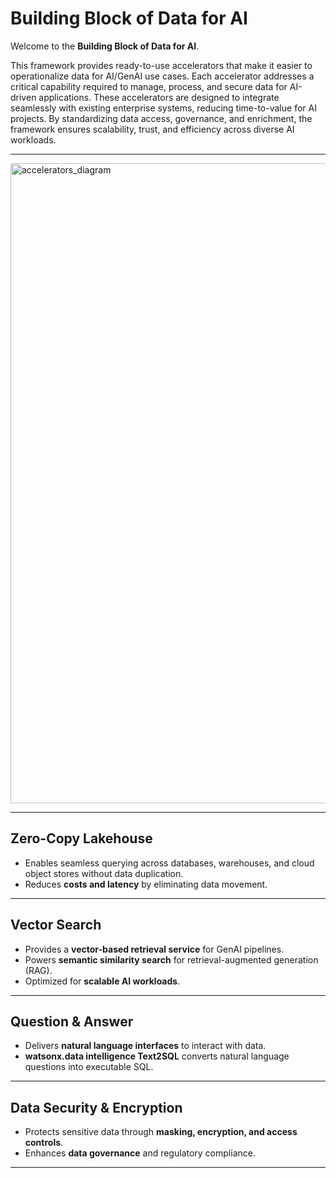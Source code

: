 # Building Block of Data for AI

Welcome to the **Building Block of Data for AI**. 

This framework provides ready-to-use accelerators that make it easier to operationalize data for AI/GenAI use cases. Each accelerator addresses a critical capability required to manage, process, and secure data for AI-driven applications. These accelerators are designed to integrate seamlessly with existing enterprise systems, reducing time-to-value for AI projects. By standardizing data access, governance, and enrichment, the framework ensures scalability, trust, and efficiency across diverse AI workloads.

---

<img width="1536" height="1024" alt="accelerators_diagram" src="https://github.com/user-attachments/assets/3c296ea4-b258-4ead-9007-8e750830b0ca" />


---

## Zero-Copy Lakehouse
- Enables seamless querying across databases, warehouses, and cloud object stores without data duplication.  
- Reduces **costs and latency** by eliminating data movement.  

---

## Vector Search
- Provides a **vector-based retrieval service** for GenAI pipelines.   
- Powers **semantic similarity search** for retrieval-augmented generation (RAG).  
- Optimized for **scalable AI workloads**.  

---

## Question & Answer
- Delivers **natural language interfaces** to interact with data.  
- **watsonx.data intelligence Text2SQL** converts natural language questions into executable SQL.    

---

## Data Security & Encryption 
- Protects sensitive data through **masking, encryption, and access controls**.  
- Enhances **data governance** and regulatory compliance.  

---